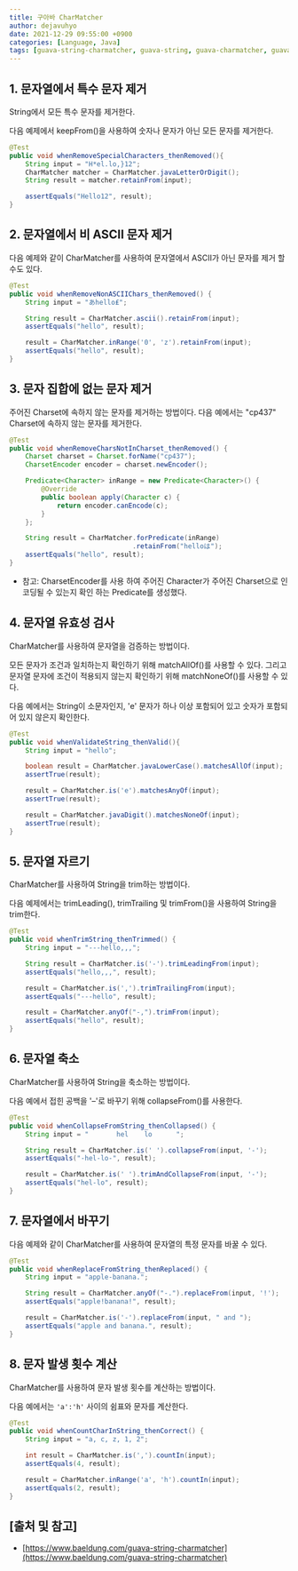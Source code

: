 ```yaml
---
title: 구아바 CharMatcher
author: dejavuhyo
date: 2021-12-29 09:55:00 +0900
categories: [Language, Java]
tags: [guava-string-charmatcher, guava-string, guava-charmatcher, guava, 구아바-charmatcher, 구아바-string-charmatcher, 구아바-charmatcher, 구아바]
---
```


## 1. 문자열에서 특수 문자 제거
String에서 모든 특수 문자를 제거한다.

다음 예제에서 keepFrom()을 사용하여 숫자나 문자가 아닌 모든 문자를 제거한다.

```java
@Test
public void whenRemoveSpecialCharacters_thenRemoved(){
    String input = "H*el.lo,}12";
    CharMatcher matcher = CharMatcher.javaLetterOrDigit();
    String result = matcher.retainFrom(input);

    assertEquals("Hello12", result);
}
```

## 2. 문자열에서 비 ASCII 문자 제거
다음 예제와 같이 CharMatcher를 사용하여 문자열에서 ASCII가 아닌 문자를 제거 할 수도 있다.

```java
@Test
public void whenRemoveNonASCIIChars_thenRemoved() {
    String input = "あhello₤";

    String result = CharMatcher.ascii().retainFrom(input);
    assertEquals("hello", result);

    result = CharMatcher.inRange('0', 'z').retainFrom(input);
    assertEquals("hello", result);
}
```

## 3. 문자 집합에 없는 문자 제거
주어진 Charset에 속하지 않는 문자를 제거하는 방법이다. 다음 예에서는 "cp437" Charset에 속하지 않는 문자를 제거한다.

```java
@Test
public void whenRemoveCharsNotInCharset_thenRemoved() {
    Charset charset = Charset.forName("cp437");
    CharsetEncoder encoder = charset.newEncoder();

    Predicate<Character> inRange = new Predicate<Character>() {
        @Override
        public boolean apply(Character c) {
            return encoder.canEncode(c);
        }
    };

    String result = CharMatcher.forPredicate(inRange)
                               .retainFrom("helloは");
    assertEquals("hello", result);
}
```

* 참고: CharsetEncoder를 사용 하여 주어진 Character가 주어진 Charset으로 인코딩될 수 있는지 확인 하는 Predicate를 생성했다.

## 4. 문자열 유효성 검사
CharMatcher를 사용하여 문자열을 검증하는 방법이다.

모든 문자가 조건과 일치하는지 확인하기 위해 matchAllOf()를 사용할 수 있다. 그리고 문자열 문자에 조건이 적용되지 않는지 확인하기 위해 matchNoneOf()를 사용할 수 있다.

다음 예에서는 String이 소문자인지, 'e' 문자가 하나 이상 포함되어 있고 숫자가 포함되어 있지 않은지 확인한다.

```java
@Test
public void whenValidateString_thenValid(){
    String input = "hello";

    boolean result = CharMatcher.javaLowerCase().matchesAllOf(input);
    assertTrue(result);

    result = CharMatcher.is('e').matchesAnyOf(input);
    assertTrue(result);

    result = CharMatcher.javaDigit().matchesNoneOf(input);
    assertTrue(result);
}
```

## 5. 문자열 자르기
CharMatcher를 사용하여 String을 trim하는 방법이다.

다음 예제에서는 trimLeading(), trimTrailing 및 trimFrom()을 사용하여 String을 trim한다.

```java
@Test
public void whenTrimString_thenTrimmed() {
    String input = "---hello,,,";

    String result = CharMatcher.is('-').trimLeadingFrom(input);
    assertEquals("hello,,,", result);

    result = CharMatcher.is(',').trimTrailingFrom(input);
    assertEquals("---hello", result);

    result = CharMatcher.anyOf("-,").trimFrom(input);
    assertEquals("hello", result);
}
```

## 6. 문자열 축소
CharMatcher를 사용하여 String을 축소하는 방법이다.

다음 예에서 접힌 공백을 '–'로 바꾸기 위해 collapseFrom()를 사용한다.

```java
@Test
public void whenCollapseFromString_thenCollapsed() {
    String input = "       hel    lo      ";

    String result = CharMatcher.is(' ').collapseFrom(input, '-');
    assertEquals("-hel-lo-", result);

    result = CharMatcher.is(' ').trimAndCollapseFrom(input, '-');
    assertEquals("hel-lo", result);
}
```

## 7. 문자열에서 바꾸기
다음 예제와 같이 CharMatcher를 사용하여 문자열의 특정 문자를 바꿀 수 있다.

```java
@Test
public void whenReplaceFromString_thenReplaced() {
    String input = "apple-banana.";

    String result = CharMatcher.anyOf("-.").replaceFrom(input, '!');
    assertEquals("apple!banana!", result);

    result = CharMatcher.is('-').replaceFrom(input, " and ");
    assertEquals("apple and banana.", result);
}
```

## 8. 문자 발생 횟수 계산
CharMatcher를 사용하여 문자 발생 횟수를 계산하는 방법이다.

다음 예에서는 `'a':'h'` 사이의 쉼표와 문자를 계산한다.

```java
@Test
public void whenCountCharInString_thenCorrect() {
    String input = "a, c, z, 1, 2";

    int result = CharMatcher.is(',').countIn(input);
    assertEquals(4, result);

    result = CharMatcher.inRange('a', 'h').countIn(input);
    assertEquals(2, result);
}
```

## [출처 및 참고]
* [https://www.baeldung.com/guava-string-charmatcher](https://www.baeldung.com/guava-string-charmatcher)
